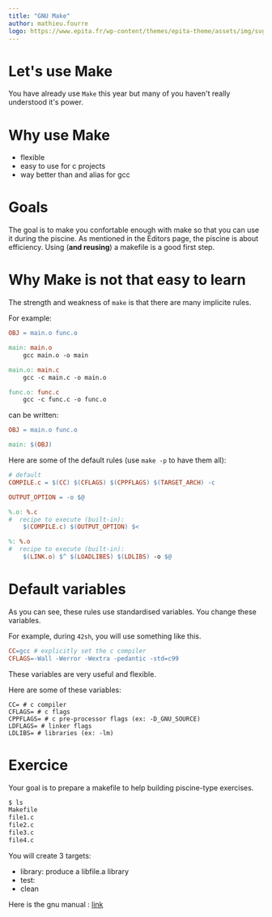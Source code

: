 ```yaml
---
title: "GNU Make"
author: mathieu.fourre
logo: https://www.epita.fr/wp-content/themes/epita-theme/assets/img/svg/EPITA\_LOGO\_INGENIEUR\_CMJN.svg
---
```


# Let's use Make

You have already use `Make` this year but many of you haven't really understood
it's power.

# Why use Make

- flexible
- easy to use for c projects
- way better than and alias for gcc

# Goals

The goal is to make you confortable enough with make so that you can use it
during the piscine. As mentioned in the Editors page, the piscine is about
efficiency. Using (**and reusing**) a makefile is a good first step.

# Why Make is not that easy to learn

The strength and weakness of `make` is that there are many implicite rules.

For example:
```makefile
OBJ = main.o func.o

main: main.o
    gcc main.o -o main

main.o: main.c
    gcc -c main.c -o main.o

func.o: func.c
    gcc -c func.c -o func.o
```
can be written:
```makefile
OBJ = main.o func.o

main: $(OBJ)
```

Here are some of the default rules (use `make -p` to have them all):
```makefile
# default
COMPILE.c = $(CC) $(CFLAGS) $(CPPFLAGS) $(TARGET_ARCH) -c

OUTPUT_OPTION = -o $@

%.o: %.c
#  recipe to execute (built-in):
	$(COMPILE.c) $(OUTPUT_OPTION) $<

%: %.o
#  recipe to execute (built-in):
	$(LINK.o) $^ $(LOADLIBES) $(LDLIBS) -o $@
```

# Default variables

As you can see, these rules use standardised variables.
You change these variables.

For example, during `42sh`, you will use something like this.
```makefile
CC=gcc # explicitly set the c compiler
CFLAGS=-Wall -Werror -Wextra -pedantic -std=c99
```

These variables are very useful and flexible.

Here are some of these variables:
```make
CC= # c compiler
CFLAGS= # c flags
CPPFLAGS= # c pre-processor flags (ex: -D_GNU_SOURCE)
LDFLAGS= # linker flags
LDLIBS= # libraries (ex: -lm)
```

# Exercice

Your goal is to prepare a makefile to help building piscine-type exercises.

```sh
$ ls
Makefile
file1.c
file2.c
file3.c
file4.c
```

You will create 3 targets:

- library: produce a libfile.a library
- test:
- clean

Here is the gnu manual : [link](https://www.gnu.org/software/make/manual/make.html)
